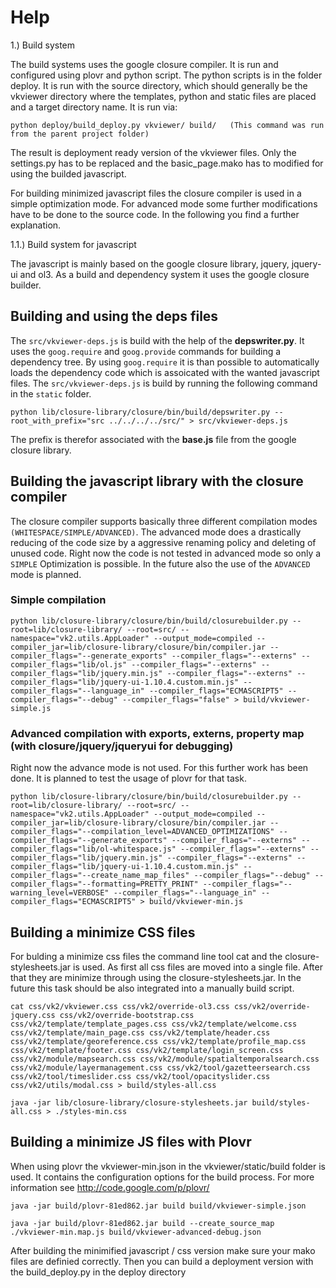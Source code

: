 Help
====

1.) Build system 

The build systems uses the google closure compiler. It is run and configured using plovr and python script. The python scripts is in the folder deploy. It is run with the source directory, which should generally be the vkviewer directory where the templates, python and static files are placed and a target directory name. It is run via:

	python deploy/build_deploy.py vkviewer/ build/   (This command was run from the parent project folder)

The result is deployment ready version of the vkviewer files. Only the settings.py has to be replaced and the basic_page.mako has to modified for using the builded javascript.

For building minimized javascript files the closure compiler is used in a simple optimization mode. For advanced mode some further modifications have to be done to the source code. In the following you find a further explanation.

1.1.) Build system for javascript

The javascript is mainly based on the google closure library, jquery, jquery-ui and ol3. As a build and dependency system it uses the google closure builder.

## Building and using the deps files

The `src/vkviewer-deps.js` is build with the help of the **depswriter.py**. It uses the `goog.require` and `goog.provide` commands for building a dependency tree. By using `goog.require` it is than possible to automatically loads the dependency code which is assoicated with the wanted javascript files. The `src/vkviewer-deps.js` is build by running the following command in the `static` folder.

	python lib/closure-library/closure/bin/build/depswriter.py --root_with_prefix="src ../../../../src/" > src/vkviewer-deps.js

The prefix is therefor associated with the **base.js** file from the google closure library.

## Building the javascript library with the closure compiler

The closure compiler supports basically three different compilation modes `(WHITESPACE/SIMPLE/ADVANCED)`. The advanced mode does a drastically reducing of the code size by a aggressive renaming policy and deleting of unused code. Right now the code is not tested in advanced mode so only a `SIMPLE` Optimization is possible. In the future also the use of the `ADVANCED` mode is planned. 

### Simple compilation
	python lib/closure-library/closure/bin/build/closurebuilder.py --root=lib/closure-library/ --root=src/ --namespace="vk2.utils.AppLoader" --output_mode=compiled --compiler_jar=lib/closure-library/closure/bin/compiler.jar --compiler_flags="--generate_exports" --compiler_flags="--externs" --compiler_flags="lib/ol.js" --compiler_flags="--externs" --compiler_flags="lib/jquery.min.js" --compiler_flags="--externs" --compiler_flags="lib/jquery-ui-1.10.4.custom.min.js" --compiler_flags="--language_in" --compiler_flags="ECMASCRIPT5" --compiler_flags="--debug" --compiler_flags="false" > build/vkviewer-simple.js

### Advanced compilation with exports, externs, property map (with closure/jquery/jqueryui for debugging)

Right now the advance mode is not used. For this further work has been done. It is planned to test the usage of plovr for that task. 

	python lib/closure-library/closure/bin/build/closurebuilder.py --root=lib/closure-library/ --root=src/ --namespace="vk2.utils.AppLoader" --output_mode=compiled --compiler_jar=lib/closure-library/closure/bin/compiler.jar --compiler_flags="--compilation_level=ADVANCED_OPTIMIZATIONS" --compiler_flags="--generate_exports" --compiler_flags="--externs" --compiler_flags="lib/ol-whitespace.js" --compiler_flags="--externs" --compiler_flags="lib/jquery.min.js" --compiler_flags="--externs" --compiler_flags="lib/jquery-ui-1.10.4.custom.min.js" --compiler_flags="--create_name_map_files" --compiler_flags="--debug" --compiler_flags="--formatting=PRETTY_PRINT" --compiler_flags="--warning_level=VERBOSE" --compiler_flags="--language_in" --compiler_flags="ECMASCRIPT5" > build/vkviewer-min.js

## Building a minimize CSS files

For bulding a minimize css files the command line tool cat and the closure-stylesheets.jar is used. As first all css files are moved into a single file. After that they are minimize through using the closure-stylesheets.jar. In the future this task should be also integrated into a manually build script.

	cat css/vk2/vkviewer.css css/vk2/override-ol3.css css/vk2/override-jquery.css css/vk2/override-bootstrap.css css/vk2/template/template_pages.css css/vk2/template/welcome.css css/vk2/template/main_page.css css/vk2/template/header.css css/vk2/template/georeference.css css/vk2/template/profile_map.css css/vk2/template/footer.css css/vk2/template/login_screen.css css/vk2/module/mapsearch.css css/vk2/module/spatialtemporalsearch.css css/vk2/module/layermanagement.css css/vk2/tool/gazetteersearch.css css/vk2/tool/timeslider.css css/vk2/tool/opacityslider.css css/vk2/utils/modal.css > build/styles-all.css

	java -jar lib/closure-library/closure-stylesheets.jar build/styles-all.css > ./styles-min.css

## Building a minimize JS files with Plovr

When using plovr the vkviewer-min.json in the vkviewer/static/build folder is used. It contains the configuration options for the build process. For more information see http://code.google.com/p/plovr/

	java -jar build/plovr-81ed862.jar build build/vkviewer-simple.json

	java -jar build/plovr-81ed862.jar build --create_source_map ./vkviewer-min.map.js build/vkviewer-advanced-debug.json


After building the minimified javascript / css version make sure your mako files are definied correctly. Then you can build a deployment version with the build_deploy.py in the deploy directory

